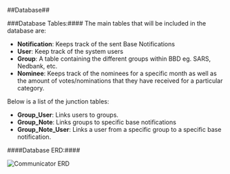 ##Database##

###Database Tables:####
The main tables that will be included in the database are:

- **Notification**: Keeps track of the sent Base Notifications
- **User**: Keep track of the system users
- **Group**: A table containing the different groups within BBD eg. SARS, Nedbank, etc.
- **Nominee**: Keeps track of the nominees for a specific month as well as the amount of votes/nominations that they have received for a particular category.

Below is a list of the junction tables:

- **Group_User**: Links users to groups.
- **Group_Note**: Links groups to specific base notifications
- **Group_Note_User**: Links a user from a specific group to a specific base notification.


####Database ERD:####

![Communicator ERD](http://res.cloudinary.com/bandilecloud/image/upload/v1381414340/ERD2_b0ttht.png)
